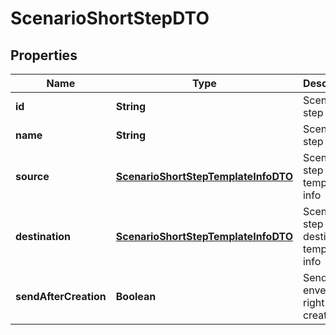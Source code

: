 

# ScenarioShortStepDTO


## Properties

| Name | Type | Description | Notes |
|------------ | ------------- | ------------- | -------------|
|**id** | **String** | Scenario step id |  |
|**name** | **String** | Scenario step name |  |
|**source** | [**ScenarioShortStepTemplateInfoDTO**](ScenarioShortStepTemplateInfoDTO.md) | Scenario step source template info |  [optional] |
|**destination** | [**ScenarioShortStepTemplateInfoDTO**](ScenarioShortStepTemplateInfoDTO.md) | Scenario step destination template info |  [optional] |
|**sendAfterCreation** | **Boolean** | Send envelope right after creation |  [optional] |



